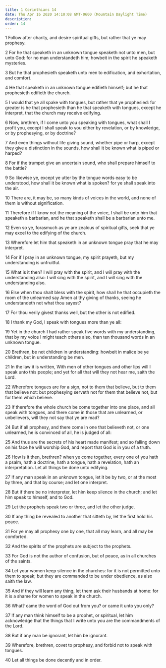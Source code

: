 ```yaml
---
title: 1 Corinthians 14
date: Thu Apr 16 2020 14:10:08 GMT-0600 (Mountain Daylight Time)
description: 
order: 14
---
```


<p>
  1 Follow after charity, and desire spiritual gifts, but rather that ye may
  prophesy.
</p>
<p>
  2 For he that speaketh in an unknown tongue speaketh not unto men, but unto
  God: for no man understandeth him; howbeit in the spirit he speaketh
  mysteries.
</p>
<p>
  3 But he that prophesieth speaketh unto men to edification, and exhortation,
  and comfort.
</p>
<p>
  4 He that speaketh in an unknown tongue edifieth himself; but he that
  prophesieth edifieth the church.
</p>
<span></span>
<p>
  5 I would that ye all spake with tongues, but rather that ye prophesied: for
  greater is he that prophesieth than he that speaketh with tongues, except he
  interpret, that the church may receive edifying.
</p>
<p>
  6 Now, brethren, if I come unto you speaking with tongues, what shall I profit
  you, except I shall speak to you either by revelation, or by knowledge, or by
  prophesying, or by doctrine?
</p>
<p>
  7 And even things without life giving sound, whether pipe or harp, except they
  give a distinction in the sounds, how shall it be known what is piped or
  harped?
</p>
<p>
  8 For if the trumpet give an uncertain sound, who shall prepare himself to the
  battle?
</p>
<p>
  9 So likewise ye, except ye utter by the tongue words easy to be understood,
  how shall it be known what is spoken? for ye shall speak into the air.
</p>
<p>
  10 There are, it may be, so many kinds of voices in the world, and none of
  them is without signification.
</p>
<p>
  11 Therefore if I know not the meaning of the voice, I shall be unto him that
  speaketh a barbarian, and he that speaketh shall be a barbarian unto me.
</p>
<p>
  12 Even so ye, forasmuch as ye are zealous of spiritual gifts, seek that ye
  may excel to the edifying of the church.
</p>
<p>
  13 Wherefore let him that speaketh in an unknown tongue pray that he may
  interpret.
</p>
<p>
  14 For if I pray in an unknown tongue, my spirit prayeth, but my understanding
  is unfruitful.
</p>
<p>
  15 What is it then? I will pray with the spirit, and I will pray with the
  understanding also: I will sing with the spirit, and I will sing with the
  understanding also.
</p>
<p>
  16 Else when thou shalt bless with the spirit, how shall he that occupieth the
  room of the unlearned say Amen at thy giving of thanks, seeing he
  understandeth not what thou sayest?
</p>
<p>17 For thou verily givest thanks well, but the other is not edified.</p>
<p>18 I thank my God, I speak with tongues more than ye all:</p>
<p>
  19 Yet in the church I had rather speak five words with my understanding, that
  by my voice I might teach others also, than ten thousand words in an unknown
  tongue.
</p>
<p>
  20 Brethren, be not children in understanding: howbeit in malice be ye
  children, but in understanding be men.
</p>
<p>
  21 In the law it is written, With men of other tongues and other lips will I
  speak unto this people; and yet for all that will they not hear me, saith the
  Lord.
</p>
<p>
  22 Wherefore tongues are for a sign, not to them that believe, but to them
  that believe not: but prophesying serveth not for them that believe not, but
  for them which believe.
</p>
<p>
  23 If therefore the whole church be come together into one place, and all
  speak with tongues, and there come in those that are unlearned, or
  unbelievers, will they not say that ye are mad?
</p>
<p>
  24 But if all prophesy, and there come in one that believeth not, or one
  unlearned, he is convinced of all, he is judged of all:
</p>
<p>
  25 And thus are the secrets of his heart made manifest; and so falling down on
  his face he will worship God, and report that God is in you of a truth.
</p>
<p>
  26 How is it then, brethren? when ye come together, every one of you hath a
  psalm, hath a doctrine, hath a tongue, hath a revelation, hath an
  interpretation. Let all things be done unto edifying.
</p>
<p>
  27 If any man speak in an unknown tongue, let it be by two, or at the most by
  three, and that by course; and let one interpret.
</p>
<p>
  28 But if there be no interpreter, let him keep silence in the church; and let
  him speak to himself, and to God.
</p>
<p>29 Let the prophets speak two or three, and let the other judge.</p>
<p>
  30 If any thing be revealed to another that sitteth by, let the first hold his
  peace.
</p>
<p>
  31 For ye may all prophesy one by one, that all may learn, and all may be
  comforted.
</p>
<p>32 And the spirits of the prophets are subject to the prophets.</p>
<p>
  33 For God is not the author of confusion, but of peace, as in all churches of
  the saints.
</p>
<p>
  34 Let your women keep silence in the churches: for it is not permitted unto
  them to speak; but they are commanded to be under obedience, as also saith the
  law.
</p>
<p>
  35 And if they will learn any thing, let them ask their husbands at home: for
  it is a shame for women to speak in the church.
</p>
<p>36 What? came the word of God out from you? or came it unto you only?</p>
<p>
  37 If any man think himself to be a prophet, or spiritual, let him acknowledge
  that the things that I write unto you are the commandments of the Lord.
</p>
<p>38 But if any man be ignorant, let him be ignorant.</p>
<p>
  39 Wherefore, brethren, covet to prophesy, and forbid not to speak with
  tongues.
</p>
<p>40 Let all things be done decently and in order.</p>

